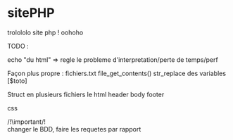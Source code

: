 # sitePHP
trolololo site php ! oohoho

TODO :

echo "du html" => regle le probleme d'interpretation/perte de temps/perf

Façon plus propre : fichiers.txt
file_get_contents()
str_replace des variables [$toto]


Struct en plusieurs fichiers le html
header
body
footer

css

/!\important/!\
changer le BDD, faire les requetes par rapport
